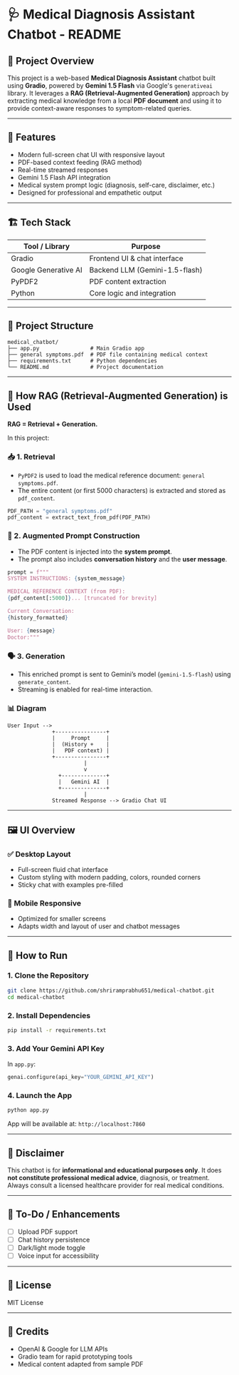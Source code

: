 # 🩺 Medical Diagnosis Assistant Chatbot - README

## 📘 Project Overview

This project is a web-based **Medical Diagnosis Assistant** chatbot built using **Gradio**, powered by **Gemini 1.5 Flash** via Google's `generativeai` library. It leverages a **RAG (Retrieval-Augmented Generation)** approach by extracting medical knowledge from a local **PDF document** and using it to provide context-aware responses to symptom-related queries.

---

## 📌 Features

* Modern full-screen chat UI with responsive layout
* PDF-based context feeding (RAG method)
* Real-time streamed responses
* Gemini 1.5 Flash API integration
* Medical system prompt logic (diagnosis, self-care, disclaimer, etc.)
* Designed for professional and empathetic output

---

## 🏗️ Tech Stack

| Tool / Library       | Purpose                        |
| -------------------- | ------------------------------ |
| Gradio               | Frontend UI & chat interface   |
| Google Generative AI | Backend LLM (Gemini-1.5-flash) |
| PyPDF2               | PDF content extraction         |
| Python               | Core logic and integration     |

---

## 📂 Project Structure

```
medical_chatbot/
├── app.py                # Main Gradio app
├── general symptoms.pdf  # PDF file containing medical context
├── requirements.txt      # Python dependencies
└── README.md             # Project documentation
```

---

## 🔄 How RAG (Retrieval-Augmented Generation) is Used

**RAG = Retrieval + Generation.**

In this project:

### 📥 1. Retrieval

* `PyPDF2` is used to load the medical reference document: `general symptoms.pdf`.
* The entire content (or first 5000 characters) is extracted and stored as `pdf_content`.

```python
PDF_PATH = "general symptoms.pdf"
pdf_content = extract_text_from_pdf(PDF_PATH)
```

### 🧠 2. Augmented Prompt Construction

* The PDF content is injected into the **system prompt**.
* The prompt also includes **conversation history** and the **user message**.

```python
prompt = f"""
SYSTEM INSTRUCTIONS: {system_message}

MEDICAL REFERENCE CONTEXT (from PDF):
{pdf_content[:5000]}... [truncated for brevity]

Current Conversation:
{history_formatted}

User: {message}
Doctor:"""
```

### 🗣️ 3. Generation

* This enriched prompt is sent to Gemini’s model (`gemini-1.5-flash`) using `generate_content`.
* Streaming is enabled for real-time interaction.

### 📊 Diagram

```
User Input -->
              +----------------+
              |     Prompt     |
              |  (History +    |
              |   PDF context) |
              +----------------+
                        |
                        v
                +--------------+
                |   Gemini AI  |
                +--------------+
                        |
              Streamed Response --> Gradio Chat UI
```

---

## 🖼️ UI Overview

### ✅ Desktop Layout

* Full-screen fluid chat interface
* Custom styling with modern padding, colors, rounded corners
* Sticky chat with examples pre-filled

### 📱 Mobile Responsive

* Optimized for smaller screens
* Adapts width and layout of user and chatbot messages

---

## 🚀 How to Run

### 1. Clone the Repository

```bash
git clone https://github.com/shriramprabhu651/medical-chatbot.git
cd medical-chatbot
```

### 2. Install Dependencies

```bash
pip install -r requirements.txt
```

### 3. Add Your Gemini API Key

In `app.py`:

```python
genai.configure(api_key="YOUR_GEMINI_API_KEY")
```

### 4. Launch the App

```bash
python app.py
```

App will be available at: `http://localhost:7860`

---

## 🔐 Disclaimer

This chatbot is for **informational and educational purposes only**. It does **not constitute professional medical advice**, diagnosis, or treatment. Always consult a licensed healthcare provider for real medical conditions.

---

## 📌 To-Do / Enhancements

* [ ] Upload PDF support
* [ ] Chat history persistence
* [ ] Dark/light mode toggle
* [ ] Voice input for accessibility

---

## 🧾 License

MIT License

---

## 🙌 Credits

* OpenAI & Google for LLM APIs
* Gradio team for rapid prototyping tools
* Medical content adapted from sample PDF
